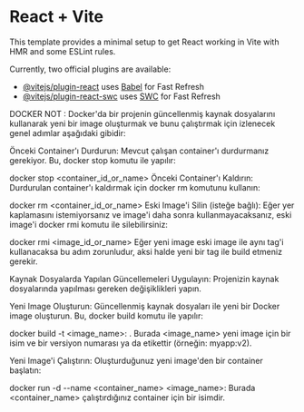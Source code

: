 # React + Vite

This template provides a minimal setup to get React working in Vite with HMR and some ESLint rules.

Currently, two official plugins are available:

- [@vitejs/plugin-react](https://github.com/vitejs/vite-plugin-react/blob/main/packages/plugin-react/README.md) uses [Babel](https://babeljs.io/) for Fast Refresh
- [@vitejs/plugin-react-swc](https://github.com/vitejs/vite-plugin-react-swc) uses [SWC](https://swc.rs/) for Fast Refresh


DOCKER NOT : 
Docker'da bir projenin güncellenmiş kaynak dosyalarını kullanarak yeni bir image oluşturmak ve bunu çalıştırmak için izlenecek genel adımlar aşağıdaki gibidir:

Önceki Container'ı Durdurun:
Mevcut çalışan container'ı durdurmanız gerekiyor. Bu, docker stop komutu ile yapılır:


docker stop <container_id_or_name>
Önceki Container'ı Kaldırın:
Durdurulan container'ı kaldırmak için docker rm komutunu kullanın:


docker rm <container_id_or_name>
Eski Image'i Silin (isteğe bağlı):
Eğer yer kaplamasını istemiyorsanız ve image'i daha sonra kullanmayacaksanız, eski image'i docker rmi komutu ile silebilirsiniz:


docker rmi <image_id_or_name>
Eğer yeni image eski image ile aynı tag'i kullanacaksa bu adım zorunludur, aksi halde yeni bir tag ile build etmeniz gerekir.

Kaynak Dosyalarda Yapılan Güncellemeleri Uygulayın:
Projenizin kaynak dosyalarında yapılması gereken değişiklikleri yapın.

Yeni Image Oluşturun:
Güncellenmiş kaynak dosyaları ile yeni bir Docker image oluşturun. Bu, docker build komutu ile yapılır:


docker build -t <image_name>:<tag> .
Burada <image_name> yeni image için bir isim ve <tag> bir versiyon numarası ya da etikettir (örneğin: myapp:v2).

Yeni Image'i Çalıştırın:
Oluşturduğunuz yeni image'den bir container başlatın:

docker run -d --name <container_name> <image_name>:<tag>
Burada <container_name> çalıştırdığınız container için bir isimdir.

